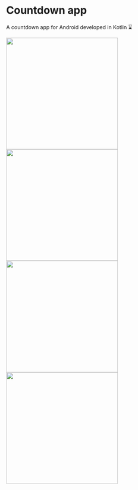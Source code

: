 # Countdown app
A countdown app for Android developed in Kotlin ⌛


<img src="https://i.imgur.com/0hI9kJM.png" width="300">
<img src="https://i.imgur.com/dgSV5x0.png" width="300">
<img src="https://i.imgur.com/Cc3asya.png" width="300">
<img src="https://i.imgur.com/JQQWQua.png" width="300">

